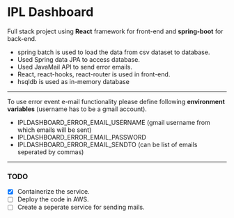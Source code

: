 # IPL Dashboard
Full stack project using **React** framework for front-end and **spring-boot** for back-end.
- spring batch is used to load the data from csv dataset to database.
- Used Spring data JPA to access database.
- Used JavaMail API to send error emails.
- React, react-hooks, react-router is used in front-end.
- hsqldb is used as in-memory database

---

To use error event e-mail functionality please define following **environment variables** (username has to be a gmail account).
  - IPLDASHBOARD_ERROR_EMAIL_USERNAME (gmail username from which emails will be sent)
  - IPLDASHBOARD_ERROR_EMAIL_PASSWORD
  - IPLDASHBOARD_ERROR_EMAIL_SENDTO (can be list of emails seperated by commas)

---

### TODO

- [x] Containerize the service.
- [ ] Deploy the code in AWS.
- [ ] Create a seperate service for sending mails.